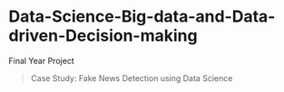 # Data-Science-Big-data-and-Data-driven-Decision-making
Final Year Project
>Case Study: Fake News Detection using Data Science 
